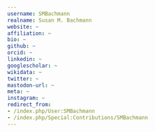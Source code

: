 ```yaml
---
username: SMBachmann
realname: Susan M. Bachmann
website: ~
affiliation: ~
bio: ~
github: ~
orcid: ~
linkedin: ~
googlescholar: ~
wikidata: ~
twitter: ~
mastodon-url: ~
meta: ~
instagram: ~
redirect_from:
- /index.php/User:SMBachmann
- /index.php/Special:Contributions/SMBachmann
---
```

